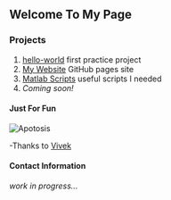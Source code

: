 ## Welcome To My Page

### Projects

1. [hello-world](https://github.com/Futurist4Science/hello-world) first practice project
2. [My Website](https://github.com/Futurist4Science/Futurist4Science.github.io) GitHub pages site
3. [Matlab Scripts](https://github.com/Futurist4Science/Matlab-shortcuts) useful scripts I needed
4. _Coming soon!_

#### Just For Fun

![Apotosis](apotosiswallchrt.gif)
 
-Thanks to [Vivek](http://biochem-vivek.tripod.com/id58.html) 

#### Contact Information

_work in progress..._
